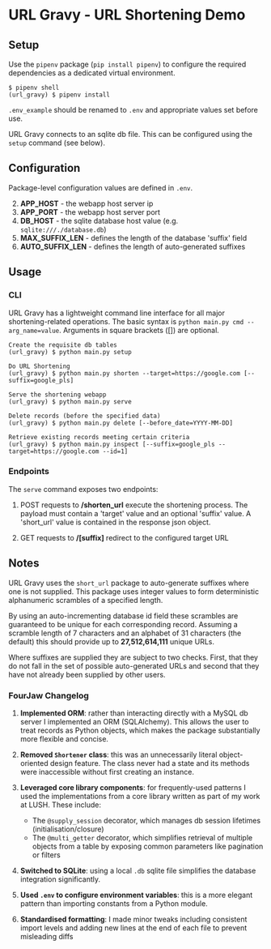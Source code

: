 # URL Gravy - URL Shortening Demo

## Setup

Use the `pipenv` package (`pip install pipenv`) to configure the required dependencies as a dedicated virtual environment.

    $ pipenv shell
    (url_gravy) $ pipenv install

`.env_example` should be renamed to `.env` and appropriate values set before use.

URL Gravy connects to an sqlite db file. This can be configured using the `setup` command (see below).

## Configuration

Package-level configuration values are defined in `.env`.

2. **APP_HOST** - the webapp host server ip
3. **APP_PORT** - the webapp host server port
4. **DB_HOST** - the sqlite database host value (e.g. `sqlite:///./database.db`)
5. **MAX_SUFFIX_LEN** - defines the length of the database 'suffix' field
6. **AUTO_SUFFIX_LEN** - defines the length of auto-generated suffixes

## Usage
 
### CLI

URL Gravy has a lightweight command line interface for all major shortening-related operations. The basic syntax is `python main.py cmd --arg_name=value`. Arguments in square brackets ([]) are optional.

    Create the requisite db tables
    (url_gravy) $ python main.py setup

    Do URL Shortening
    (url_gravy) $ python main.py shorten --target=https://google.com [--suffix=google_pls]

    Serve the shortening webapp
    (url_gravy) $ python main.py serve

    Delete records (before the specified data)
    (url_gravy) $ python main.py delete [--before_date=YYYY-MM-DD]

    Retrieve existing records meeting certain criteria
    (url_gravy) $ python main.py inspect [--suffix=google_pls --target=https://google.com --id=1]

### Endpoints

The `serve` command exposes two endpoints: 
1. POST requests to **/shorten_url** execute the shortening process. The payload must contain a 'target' value and an optional 'suffix' value. A 'short_url' value is contained in the response json object.

2. GET requests to **/[suffix]** redirect to the configured target URL

## Notes

URL Gravy uses the `short_url` package to auto-generate suffixes where one is not supplied. This package uses integer values to form deterministic alphanumeric scrambles of a specified length.

By using an auto-incrementing database id field these scrambles are guaranteed to be unique for each corresponding record. Assuming a scramble length of 7 characters and an alphabet of 31 characters (the default) this should provide up to **27,512,614,111** unique URLs.

Where suffixes are supplied they are subject to two checks. First, that they do not fall in the set of possible auto-generated URLs and second that they have not already been supplied by other users.

### FourJaw Changelog

1. **Implemented ORM**: rather than interacting directly with a MySQL db server I implemented an ORM (SQLAlchemy). This allows the user to treat records as Python objects, which makes the package substantially more flexible and concise.

2. **Removed `Shortener` class**: this was an unnecessarily literal object-oriented design feature. The class never had a state and its methods were inaccessible without first creating an instance.

3. **Leveraged core library components**: for frequently-used patterns I used the implementations from a core library written as part of my work at LUSH. These include:
    - The `@supply_session` decorator, which manages db session lifetimes (initialisation/closure)
    - The `@multi_getter` decorator, which simplifies retrieval of multiple objects from a table by exposing common parameters like pagination or filters

4. **Switched to SQLite**: using a local `.db` sqlite file simplifies the database integration significantly.

5. **Used `.env` to configure environment variables**: this is a more elegant pattern than importing constants from a Python module.

6. **Standardised formatting**: I made minor tweaks including consistent import levels and adding new lines at the end of each file to prevent misleading diffs
